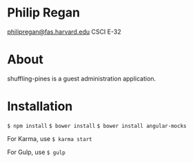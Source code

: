 # Philip Regan
philipregan@fas.harvard.edu
CSCI E-32

# About

shuffling-pines is a guest administration application.

# Installation

`$ npm install`
`$ bower install`
`$ bower install angular-mocks`

For Karma, use
`$ karma start`

For Gulp, use
`$ gulp`
